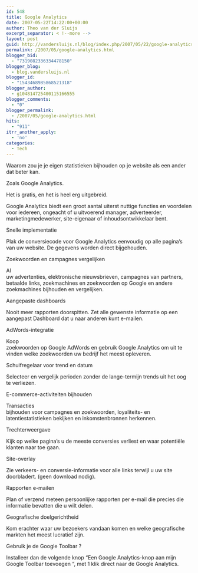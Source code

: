 ```yaml
---
id: 548
title: Google Analytics
date: 2007-05-22T14:22:00+00:00
author: Theo van der Sluijs
excerpt_separator: < !--more -->
layout: post
guid: http://vandersluijs.nl/blog/index.php/2007/05/22/google-analytics/
permalink: /2007/05/google-analytics.html
blogger_bid:
  - "7319082336334478150"
blogger_blog:
  - blog.vandersluijs.nl
blogger_id:
  - "1543468985868521318"
blogger_author:
  - g104814725400115166555
blogger_comments:
  - "0"
blogger_permalink:
  - /2007/05/google-analytics.html
hits:
  - "911"
itrr_another_apply:
  - 'no'
categories:
  - Tech
---
```

Waarom zou je je eigen statistieken bijhouden op je website als een ander dat beter kan.

Zoals Google Analytics. 

Het is gratis, en het is heel erg uitgebreid.

Google Analytics biedt een groot aantal uiterst nuttige functies en voordelen voor iedereen, ongeacht of u uitvoerend manager, adverteerder, marketingmedewerker, site-eigenaar of inhoudsontwikkelaar bent.

Snelle implementatie

Plak de conversiecode voor Google Analytics eenvoudig op alle pagina’s van uw website. De gegevens worden direct bijgehouden.

Zoekwoorden en campagnes vergelijken

Al  
uw advertenties, elektronische nieuwsbrieven, campagnes van partners,  
betaalde links, zoekmachines en zoekwoorden op Google en andere  
zoekmachines bijhouden en vergelijken.

Aangepaste dashboards

Nooit meer rapporten doorspitten. Zet alle gewenste informatie op een aangepast Dashboard dat u naar anderen kunt e-mailen.

AdWords-integratie

Koop  
zoekwoorden op Google AdWords en gebruik Google Analytics om uit te  
vinden welke zoekwoorden uw bedrijf het meest opleveren.

Schuifregelaar voor trend en datum

Selecteer en vergelijk perioden zonder de lange-termijn trends uit het oog te verliezen.

E-commerce-activiteiten bijhouden

Transacties  
bijhouden voor campagnes en zoekwoorden, loyaliteits- en  
latentiestatistieken bekijken en inkomstenbronnen herkennen.

Trechterweergave

Kijk op welke pagina’s u de meeste conversies verliest en waar potentiële klanten naar toe gaan.

Site-overlay

Zie verkeers- en conversie-informatie voor alle links terwijl u uw site doorbladert. (geen download nodig).

Rapporten e-mailen

Plan of verzend meteen persoonlijke rapporten per e-mail die precies die informatie bevatten die u wilt delen.

Geografische doelgerichtheid

Kom erachter waar uw bezoekers vandaan komen en welke geografische markten het meest lucratief zijn.

Gebruik je de Google Toolbar ?

Installeer dan de volgende knop “Een Google Analytics-knop aan mijn Google Toolbar toevoegen “, met 1 klik direct naar de Google Analytics.